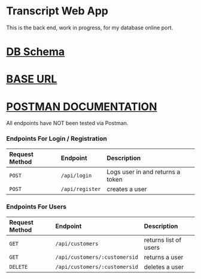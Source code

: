 # Transcript Web App

This is the back end, work in progress, for my database online port.

# [DB Schema](https://dbdesigner.page.link/gbEtfTr1XjgwDa2C7)

# [BASE URL](https://transcript-webapp.herokuapp.com/)

# [POSTMAN DOCUMENTATION](https://documenter.getpostman.com/view/)

All endpoints have NOT been tested via Postman.

### Endpoints For Login / Registration

| Request Method | Endpoint         | Description                          |
| :------------- | :--------------- | :----------------------------------- |
| `POST`         | `/api/login`     | Logs user in and returns a token     |
| `POST`         | `/api/register`  | creates a user                       |

### Endpoints For Users

| Request Method | Endpoint                      | Description                          |
| :------------- | :---------------------------- | :----------------------------------- |
| `GET`          | `/api/customers`              | returns list of users                |
| `GET`          | `/api/customers/:customersid` | returns a user                       |
| `DELETE`       | `/api/customers/:customersid` | deletes a user                       |
